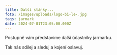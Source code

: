 ```yaml
---
title: Další stánky...
foto: /images/uploads/logo-bi-le-.jpg
tags: jarmark
date: 2024-07-01T23:05:00.000Z
---
```

Postupně vám představíme další účastníky jarmarku.

Tak nás sdílej a sleduj a kojení oslavuj.
